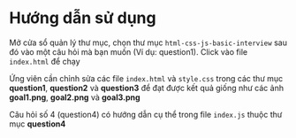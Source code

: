# Hướng dẫn sử dụng

Mở cửa sổ quản lý thư mục, chọn thư mục `html-css-js-basic-interview` sau đó vào một câu hỏi mà bạn muốn (Ví dụ: question1). Click vào file `index.html` để chạy

Ứng viên cần chỉnh sửa các file `index.html` và `style.css` trong các thư mục **question1**, **question2** và **question3** để đạt được kết quả giống như các ảnh **goal1.png**, **goal2.png** và **goal3.png**

Câu hỏi số 4 (question4) có hướng dẫn cụ thể trong file `index.js` thuộc thư mục **question4**